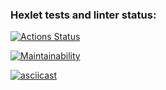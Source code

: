 ### Hexlet tests and linter status:

[![Actions Status](https://github.com/Viktorline/frontend-project-44/workflows/hexlet-check/badge.svg)](https://github.com/Viktorline/frontend-project-44/actions)

[![Maintainability](https://api.codeclimate.com/v1/badges/e575934b2392ec1ace97/maintainability)](https://codeclimate.com/github/Viktorline/frontend-project-44/maintainability)

[![asciicast](https://asciinema.org/a/519562.svg)](https://asciinema.org/a/519562)

